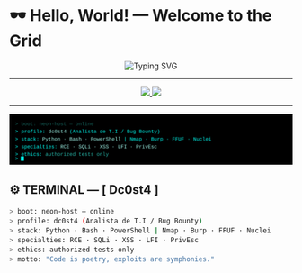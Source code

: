 # 🕶️ Hello, World! — Welcome to the Grid

<p align="center">
  <img src="https://readme-typing-svg.demolab.com?font=Share+Tech+Mono&size=22&duration=3000&pause=800&color=00FFF0&center=true&vCenter=true&width=500&lines=init+connection...;access+granted;loading+profile+Dc0st4();" alt="Typing SVG" />
</p>

---

<div align="center">
  <a href="https://github.com/Dc0st4">
    <img height="180em" src="https://github-readme-stats.vercel.app/api?username=Dc0st4&show_icons=true&theme=tokyonight&bg_color=00000000&hide_border=true"/>
    <img height="180em" src="https://github-readme-stats.vercel.app/api/top-langs/?username=Dc0st4&layout=compact&langs_count=16&theme=tokyonight&bg_color=00000000&hide_border=true"/>
  </a>
</div>

---

<p align="center">
  <img src="assets/terminal-neon.svg" alt="Terminal neon — Dc0st4" />
</p>

## ⚙️ TERMINAL — [ Dc0st4 ]
```bash
> boot: neon-host — online
> profile: dc0st4 (Analista de T.I / Bug Bounty)
> stack: Python · Bash · PowerShell | Nmap · Burp · FFUF · Nuclei
> specialties: RCE · SQLi · XSS · LFI · PrivEsc
> ethics: authorized tests only
> motto: "Code is poetry, exploits are symphonies."

